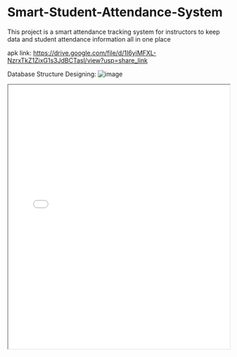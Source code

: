 # Smart-Student-Attendance-System

This project is a smart attendance tracking system for instructors to keep data and student attendance information all in one place

apk link: https://drive.google.com/file/d/1I6yiMFXL-NzrxTkZ1ZixG1s3JdBCTasl/view?usp=share_link

Database Structure Designing:
![image](https://user-images.githubusercontent.com/34596838/223746217-f63d65eb-8e40-4e7e-bb5a-207348aa618d.png)

<iframe src="SSAS Software Design Documentation.docx.pdf" width="100%" height="600px">

